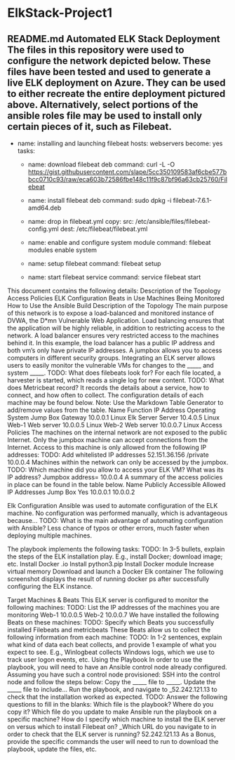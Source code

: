 # ElkStack-Project1
 README.md
Automated ELK Stack Deployment
The files in this repository were used to configure the network depicted below.
These files have been tested and used to generate a live ELK deployment on Azure. They can be used to either recreate the entire deployment pictured above. Alternatively, select portions of the ansible roles file may be used to install only certain pieces of it, such as Filebeat.
---
- name: installing and launching filebeat
  hosts: webservers
  become: yes
  tasks:


  - name: download filebeat deb
    command: curl -L -O https://gist.githubusercontent.com/slape/5cc350109583af6cbe577bbcc0710c93/raw/eca603b72586fbe148c11f9c87bf96a63cb25760/Filebeat


  - name: install filebeat deb
    command: sudo dpkg -i filebeat-7.6.1-amd64.deb


  - name: drop in filebeat.yml
    copy:
      src: /etc/ansible/files/filebeat-config.yml
      dest: /etc/filebeat/filebeat.yml


  - name: enable and configure system module
    command: filebeat modules enable system


  - name: setup filebeat
    command: filebeat setup


  - name: start filebeat service
    command: service filebeat start


This document contains the following details:
Description of the Topology
Access Policies
ELK Configuration
Beats in Use
Machines Being Monitored
How to Use the Ansible Build
Description of the Topology
The main purpose of this network is to expose a load-balanced and monitored instance of DVWA, the D*mn Vulnerable Web Application.
Load balancing ensures that the application will be highly reliable, in addition to restricting access to the network.
A load balancer ensures very restricted access to the machines behind it.  In this example, the load balancer has a public IP address and both vm’s only have private IP addresses.  A jumpbox allows you to access computers in different security groups.
Integrating an ELK server allows users to easily monitor the vulnerable VMs for changes to the _____ and system _____.
TODO: What does filebeats look for?
For each file located, a harvester is started, which reads a single log for new content.
TODO: What does Metricbeat record?
It records the details about a service, how to connect, and how often to collect.
The configuration details of each machine may be found below. Note: Use the Markdown Table Generator to add/remove values from the table.
Name
Function
IP Address
Operating System
Jump Box
Gateway
10.0.0.1
Linux
Elk Server
Server
10.4.0.5
Linux
Web-1
Web server
10.0.0.5
Linux
Web-2
Web server
10.0.0.7
Linux
Access Policies
The machines on the internal network are not exposed to the public Internet.
Only the jumpbox machine can accept connections from the Internet. Access to this machine is only allowed from the following IP addresses:
TODO: Add whitelisted IP addresses
52.151.36.156 /private 10.0.0.4
Machines within the network can only be accessed by the jumpbox.
TODO: Which machine did you allow to access your ELK VM? What was its IP address?
Jumpbox address= 10.0.0.4
A summary of the access policies in place can be found in the table below.
Name
Publicly Accessible
Allowed IP Addresses
Jump Box
Yes
10.0.0.1 10.0.0.2












Elk Configuration
Ansible was used to automate configuration of the ELK machine. No configuration was performed manually, which is advantageous because...
TODO: What is the main advantage of automating configuration with Ansible?
Less chance of typos or other errors, much faster when deploying multiple machines.


The playbook implements the following tasks:
TODO: In 3-5 bullets, explain the steps of the ELK installation play. E.g., install Docker; download image; etc.
Install Docker .io
Install python3.pip
Install Docker module
Increase virtual memory
Download and launch a Docker Elk container
The following screenshot displays the result of running docker ps after successfully configuring the ELK instance.

Target Machines & Beats
This ELK server is configured to monitor the following machines:
TODO: List the IP addresses of the machines you are monitoring
Web-1 10.0.0.5  Web-2 10.0.0.7
We have installed the following Beats on these machines:
TODO: Specify which Beats you successfully installed
Filebeats and metricbeats
These Beats allow us to collect the following information from each machine:
TODO: In 1-2 sentences, explain what kind of data each beat collects, and provide 1 example of what you expect to see. E.g., Winlogbeat collects Windows logs, which we use to track user logon events, etc.
Using the Playbook
In order to use the playbook, you will need to have an Ansible control node already configured. Assuming you have such a control node provisioned:
SSH into the control node and follow the steps below:
Copy the _____ file to _____.
Update the _____ file to include...
Run the playbook, and navigate to _52.242.121.13 to check that the installation worked as expected.
TODO: Answer the following questions to fill in the blanks:
Which file is the playbook? Where do you copy it?
Which file do you update to make Ansible run the playbook on a specific machine? How do I specify which machine to install the ELK server on versus which to install Filebeat on?
_Which URL do you navigate to in order to check that the ELK server is running?
52.242.121.13
As a Bonus, provide the specific commands the user will need to run to download the playbook, update the files, etc.

